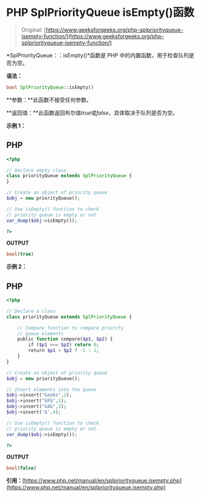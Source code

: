 # PHP SplPriorityQueue isEmpty()函数

> Original: [https://www.geeksforgeeks.org/php-splpriorityqueue-isempty-function/](https://www.geeksforgeeks.org/php-splpriorityqueue-isempty-function/)

*SplPriorityQueue：：isEmpty()*函数是 PHP 中的内置函数，用于检查队列是否为空。

**语法：**

```php
bool SplPriorityQueue::isEmpty()
```

**参数：**此函数不接受任何参数。

**返回值：**此函数返回布尔值*true*或*false*，具体取决于队列是否为空。

**示例 1：**

## PHP

```php
<?php

// Declare empty class
class priorityQueue extends SplPriorityQueue {
}

// Create an object of priority queue
$obj = new priorityQueue();

// Use isEmpty() function to check
// priority queue is empty or not
var_dump($obj->isEmpty());

?>
```

**OUTPUT**

```php
bool(true)
```

**示例 2：**

## PHP

```php
<?php

// Declare a class
class priorityQueue extends SplPriorityQueue {

    // Compare function to compare priority
    // queue elements
    public function compare($p1, $p2) {
        if ($p1 === $p2) return 0;
        return $p1 < $p2 ? -1 : 1;
    }
}

// Create an object of priority queue
$obj = new priorityQueue();

// Insert elements into the queue
$obj->insert("Geeks",2);
$obj->insert("GFG",1);
$obj->insert("G4G",3);
$obj->insert('G',4);

// Use isEmpty() function to check
// priority queue is empty or not
var_dump($obj->isEmpty());

?>
```

**OUTPUT**

```php
bool(false)
```

**引用：**[https://www.php.net/manual/en/splpriorityqueue.isempty.php](https://www.php.net/manual/en/splpriorityqueue.isempty.php)